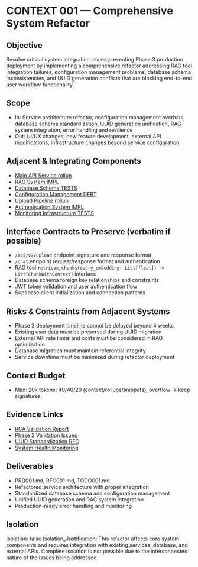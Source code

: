 # CONTEXT 001 — Comprehensive System Refactor

## Objective
Resolve critical system integration issues preventing Phase 3 production deployment by implementing a comprehensive refactor addressing RAG tool integration failures, configuration management problems, database schema inconsistencies, and UUID generation conflicts that are blocking end-to-end user workflow functionality.

## Scope
- In: Service architecture refactor, configuration management overhaul, database schema standardization, UUID generation unification, RAG system integration, error handling and resilience
- Out: UI/UX changes, new feature development, external API modifications, infrastructure changes beyond service configuration

## Adjacent & Integrating Components
- [Main API Service rollup](/docs/initiatives/agents/integration/phase3/rca/20250915_comprehensive_refactor/rollups/main_api_service_rollup.md)
- [RAG System IMPL](/docs/initiatives/agents/integration/phase3/rca/20250915_comprehensive_refactor/impl_notes/rag_system/IMPL.md)
- [Database Schema TESTS](/docs/initiatives/agents/integration/phase3/rca/20250915_comprehensive_refactor/test_summaries/database_schema/TESTS.md)
- [Configuration Management DEBT](/docs/initiatives/agents/integration/phase3/rca/20250915_comprehensive_refactor/tech_debt/configuration_management/DEBT.md)
- [Upload Pipeline rollup](/docs/initiatives/agents/integration/phase3/rca/20250915_comprehensive_refactor/rollups/upload_pipeline_rollup.md)
- [Authentication System IMPL](/docs/initiatives/agents/integration/phase3/rca/20250915_comprehensive_refactor/impl_notes/authentication_system/IMPL.md)
- [Monitoring Infrastructure TESTS](/docs/initiatives/agents/integration/phase3/rca/20250915_comprehensive_refactor/test_summaries/monitoring_infrastructure/TESTS.md)

## Interface Contracts to Preserve (verbatim if possible)
- `/api/v2/upload` endpoint signature and response format
- `/chat` endpoint request/response format and authentication
- RAG tool `retrieve_chunks(query_embedding: List[float]) -> List[ChunkWithContext]` interface
- Database schema foreign key relationships and constraints
- JWT token validation and user authentication flow
- Supabase client initialization and connection patterns

## Risks & Constraints from Adjacent Systems
- Phase 3 deployment timeline cannot be delayed beyond 4 weeks
- Existing user data must be preserved during UUID migration
- External API rate limits and costs must be considered in RAG optimization
- Database migration must maintain referential integrity
- Service downtime must be minimized during refactor deployment

## Context Budget
- Max: 20k tokens; 40/40/20 (context/rollups/snippets); overflow → keep signatures.

## Evidence Links
- [RCA Validation Report](/docs/initiatives/agents/integration/phase3/rca/20250915_comprehensive_refactor/RCA_VALIDATION_REPORT_20250915.md)
- [Phase 3 Validation Issues](/docs/initiatives/agents/integration/phase3/rca/202509150538/validation/rca_validation_issues_20250915.md)
- [UUID Standardization RFC](/docs/initiatives/agents/integration/phase3/rca/202509100800_rag_conformance/uuid_refactor/RFC001_UUID_STANDARDIZATION.md)
- [System Health Monitoring](/docs/initiatives/agents/integration/phase3/rca/20250915_comprehensive_refactor/monitoring/system_health.md)

## Deliverables
- PRD001.md, RFC001.md, TODO001.md
- Refactored service architecture with proper integration
- Standardized database schema and configuration management
- Unified UUID generation and RAG system integration
- Production-ready error handling and monitoring

## Isolation
Isolation: false
Isolation_Justification: This refactor affects core system components and requires integration with existing services, database, and external APIs. Complete isolation is not possible due to the interconnected nature of the issues being addressed.
